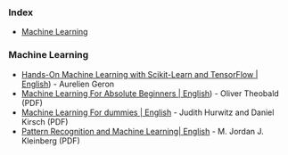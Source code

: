 ### Index

* [Machine Learning](#ml)


### <a id="ml"></a>Machine Learning

* [Hands-On Machine Learning with Scikit-Learn and TensorFlow \| English](https://www.pdfdrive.com/hands-on-machine-learning-with-scikit-learn-and-tensorflow-concepts-tools-and-techniques-to-build-intelligent-systems-e168440497.html)) - Aurelien Geron
* [Machine Learning For Absolute Beginners \| English](https://bmansoori.ir/book/Machine%20Learning%20For%20Absolute%20Beginners.pdf)) - Oliver Theobald (PDF)
* [Machine Learning For dummies \| English](https://www.ibm.com/downloads/cas/GB8ZMQZ3) - Judith Hurwitz and Daniel Kirsch (PDF)
* [Pattern Recognition and Machine Learning\| English](https://www.microsoft.com/en-us/research/uploads/prod/2006/01/Bishop-Pattern-Recognition-and-Machine-Learning-2006.pdf) - M. Jordan J. Kleinberg (PDF)
